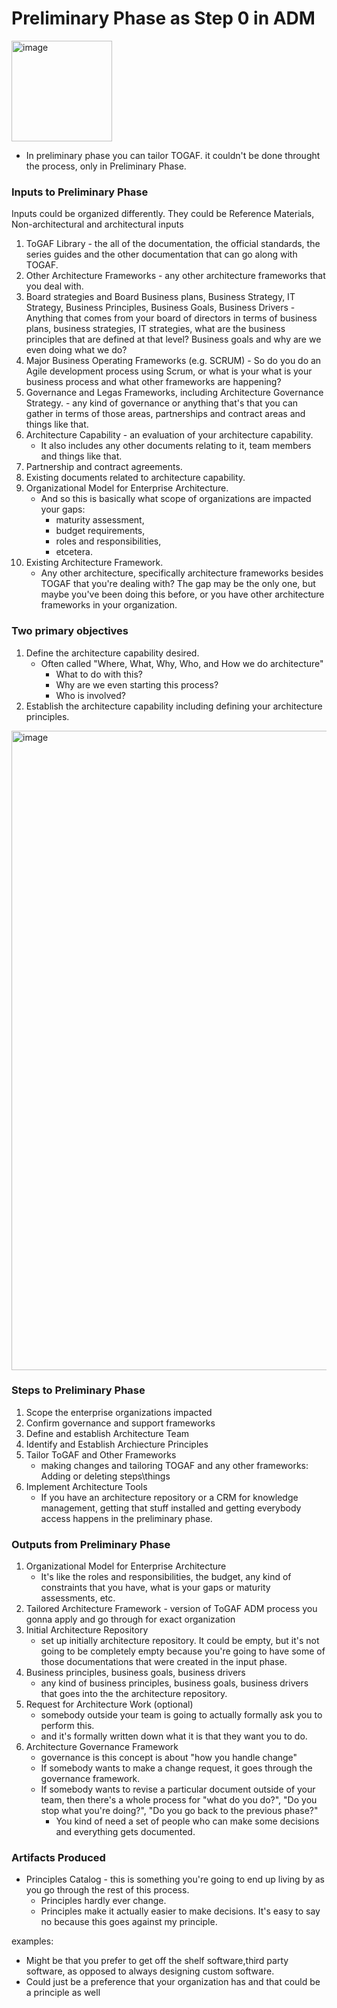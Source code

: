 # Preliminary Phase as Step 0 in ADM

<img width="161" alt="image" src="https://github.com/Glareone/AZ-304-305-SA-And-Architecture-Design-In-Depth/assets/4239376/ba7eb91b-8f44-404e-99a8-ef65d5b41954">

* In preliminary phase you can tailor TOGAF. it couldn't be done throught the process, only in Preliminary Phase.

### Inputs to Preliminary Phase
Inputs could be organized differently. They could be Reference Materials, Non-architectural and architectural inputs  
1. ToGAF Library - the all of the documentation, the official standards, the series guides and the other documentation that can go along with TOGAF.
2. Other Architecture Frameworks - any other architecture frameworks that you deal with.
3. Board strategies and Board Business plans, Business Strategy, IT Strategy, Business Principles, Business Goals, Business Drivers - Anything that comes from your board of directors in terms of business plans, business strategies, IT strategies, what are the business principles that are defined at that level? Business goals and why are we even doing what we do?  
4. Major Business Operating Frameworks (e.g. SCRUM) - So do you do an Agile development process using Scrum, or what is your what is your business process and what other frameworks are happening?
5. Governance and Legas Frameworks, including Architecture Governance Strategy. - any kind of governance or anything that's that you can gather in terms of those areas, partnerships and contract areas and things like that.
6. Architecture Capability - an evaluation of your architecture capability.
   * It also includes any other documents relating to it, team members and things like that.
7. Partnership and contract agreements. 
8. Existing documents related to architecture capability. 
9. Organizational Model for Enterprise Architecture.
    * And so this is basically what scope of organizations are impacted your gaps:
         - maturity assessment,
         - budget requirements,
         - roles and responsibilities,
         - etcetera.
10. Existing Architecture Framework.
    * Any other architecture, specifically architecture frameworks besides TOGAF that you're dealing with? The gap may be the only one, but maybe you've been doing this before, or you have other architecture frameworks in your organization.  

### Two primary objectives
1. Define the architecture capability desired.
   * Often called "Where, What, Why, Who, and How we do architecture"
        - What to do with this?
        - Why are we even starting this process?
        - Who is involved?
3. Establish the architecture capability including defining your architecture principles.
<img width="1023" alt="image" src="https://github.com/Glareone/AZ-304-305-SA-And-Architecture-Design-In-Depth/assets/4239376/93e40b67-a758-4149-a8ea-852a810750b8">


### Steps to Preliminary Phase
1. Scope the enterprise organizations impacted
2. Confirm governance and support frameworks
3. Define and establish Architecture Team
4. Identify and Establish Archiecture Principles
5. Tailor ToGAF and Other Frameworks
   * making changes and tailoring TOGAF and any other frameworks: Adding or deleting steps\things
6. Implement Architecture Tools
   * If you have an architecture repository or a CRM for knowledge management, getting that stuff installed and getting everybody access happens in the preliminary phase.
  
### Outputs from Preliminary Phase
1. Organizational Model for Enterprise Architecture
   - It's like the roles and responsibilities, the budget, any kind of constraints that you have, what is your gaps or maturity assessments, etc.
2. Tailored Architecture Framework - version of ToGAF ADM process you gonna apply and go through for exact organization 
3. Initial Architecture Repository
   - set up initially architecture repository. It could be empty, but it's not going to be completely empty because you're going to have some of those documentations that were created in the input phase.
4. Business principles, business goals, business drivers
   - any kind of business principles, business goals, business drivers that goes into the the architecture repository.
5. Request for Architecture Work (optional)
   - somebody outside your team is going to actually formally ask you to perform this.
   - and it's formally written down what it is that they want you to do.
6. Architecture Governance Framework
   - governance is this concept is about "how you handle change"
   - If somebody wants to make a change request, it goes through the governance framework.
   - If somebody wants to revise a particular document outside of your team, then there's a whole process for "what do you do?", "Do you stop what you're doing?", "Do you go back to the previous phase?"
     * You kind of need a set of people who can make some decisions and everything gets documented.

### Artifacts Produced
* Principles Catalog - this is something you're going to end up living by as you go through the rest of this process.
   - Principles hardly ever change.
   - Principles make it actually easier to make decisions. It's easy to say no because this goes against my principle.
     
examples:  
* Might be that you prefer to get off the shelf software,third party software, as opposed to always designing custom software.
* Could just be a preference that your organization has and that could be a principle as well
